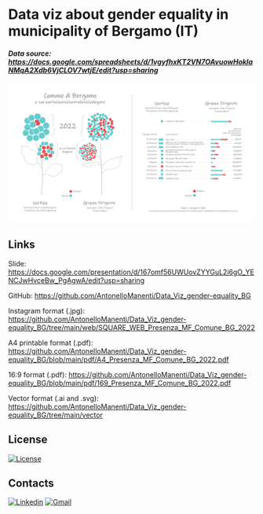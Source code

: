 # Data viz about gender equality in municipality of Bergamo (IT)
#### _Data source: https://docs.google.com/spreadsheets/d/1vgyfhxKT2VN7OAvuowHokIaNMqA2Xdb6VjCLOV7wtjE/edit?usp=sharing_

![data viz gender equality](https://github.com/AntonelloManenti/Data_Viz_gender-equality_BG/blob/main/web/169_WEB_Presenza_MF_Comune_BG_2022.jpg)



## Links

Slide: https://docs.google.com/presentation/d/167omf56UWUovZYYGuL2i6gO_YENCJwHvceBw_PgAgwA/edit?usp=sharing

GitHub: https://github.com/AntonelloManenti/Data_Viz_gender-equality_BG

Instagram format (.jpg): https://github.com/AntonelloManenti/Data_Viz_gender-equality_BG/tree/main/web/SQUARE_WEB_Presenza_MF_Comune_BG_2022

A4 printable format (.pdf): https://github.com/AntonelloManenti/Data_Viz_gender-equality_BG/blob/main/pdf/A4_Presenza_MF_Comune_BG_2022.pdf

16:9 format (.pdf): https://github.com/AntonelloManenti/Data_Viz_gender-equality_BG/blob/main/pdf/169_Presenza_MF_Comune_BG_2022.pdf

Vector format (.ai and .svg): https://github.com/AntonelloManenti/Data_Viz_gender-equality_BG/tree/main/vector


## License
[![License](https://img.shields.io/badge/License-MIT-blue.svg)](https://github.com/AntonelloManenti/Data_Viz_gender-equality_BG/blob/main/LICENSE)

## Contacts
[![Linkedin](https://img.shields.io/badge/LinkedIn-gray?style=flat&logo=linkedin&labelColor=blue)](https://www.linkedin.com/in/antonello-manenti/)
[![Gmail](https://img.shields.io/badge/Gmail-D14836?style=flat&logo=gmail&logoColor=white&labelColor=red&color=gray)](mailto:antonellomanenti@gmail.com)
